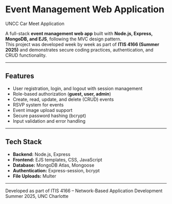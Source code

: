 # Event Management Web Application
UNCC Car Meet Application

A full-stack **event management web app** built with **Node.js, Express, MongoDB, and EJS**, following the MVC design pattern.  
This project was developed week by week as part of **ITIS 4166 (Summer 2025)** and demonstrates secure coding practices, authentication, and CRUD functionality.  

---

## Features
- User registration, login, and logout with session management  
- Role-based authorization (**guest, user, admin**)  
- Create, read, update, and delete (CRUD) events  
- RSVP system for events  
- Event image upload support  
- Secure password hashing (bcrypt)  
- Input validation and error handling  

---

## Tech Stack
- **Backend:** Node.js, Express  
- **Frontend:** EJS templates, CSS, JavaScript  
- **Database:** MongoDB Atlas, Mongoose  
- **Authentication:** Express-session, bcrypt  
- **File Uploads:** Multer  

---

Developed as part of ITIS 4166 – Network-Based Application Development
Summer 2025, UNC Charlotte
